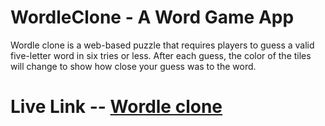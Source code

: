 # WordleClone - A Word Game App
Wordle clone is a web-based puzzle that requires players to guess a valid five-letter word in six tries or less. After each guess, the color of the tiles will change to show how close your guess was to the word. 

# Live Link -- [Wordle clone](https://abhishek12m.github.io/Wordle_clone/)
